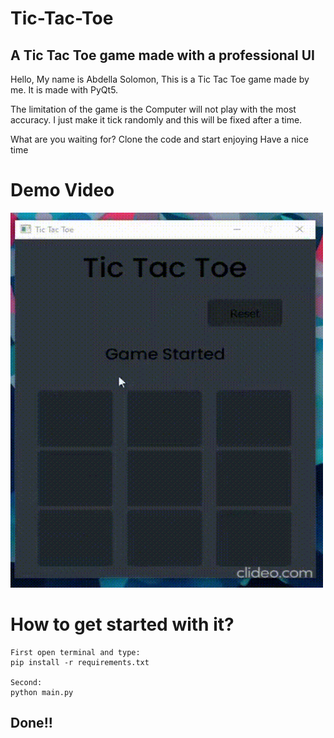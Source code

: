 # Tic-Tac-Toe
## A Tic Tac Toe game made with a professional UI

Hello, My name is Abdella Solomon, This is a Tic Tac Toe game made by me. It is made with PyQt5.

The limitation of the game is the Computer will not play with the most accuracy. I just make it tick randomly and this will be fixed after a time.

What are you waiting for?
Clone the code and start enjoying
Have a nice time

# Demo Video
<img src="./demo.gif" width=500px height=600px> 

# How to get started with it?
```
First open terminal and type:
pip install -r requirements.txt

Second:
python main.py
```
## Done!!
